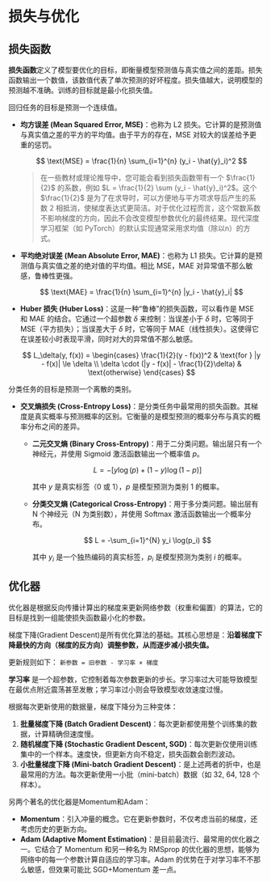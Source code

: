 # 损失与优化

## 损失函数

**损失函数**定义了模型要优化的目标，即衡量模型预测值与真实值之间的差距。损失函数输出一个数值，该数值代表了单次预测的好坏程度。损失值越大，说明模型的预测越不准确。训练的目标就是最小化损失值。

回归任务的目标是预测一个连续值。

- **均方误差 (Mean Squared Error, MSE)**：也称为 L2 损失。它计算的是预测值与真实值之差的平方的平均值。由于平方的存在，MSE 对较大的误差给予更重的惩罚。

    $$ \text{MSE} = \frac{1}{n} \sum_{i=1}^{n} (y_i - \hat{y}_i)^2 $$

    > 在一些教材或理论推导中，您可能会看到损失函数带有一个 $\frac{1}{2}$ 的系数，例如 $L = \frac{1}{2} \sum (y_i - \hat{y}_i)^2$。这个 $\frac{1}{2}$ 是为了在求导时，可以方便地与平方项求导后产生的系数 2 相抵消，使梯度表达式更简洁。对于优化过程而言，这个常数系数不影响梯度的方向，因此不会改变模型参数优化的最终结果。现代深度学习框架（如 PyTorch）的默认实现通常采用求均值（除以n）的方式。

- **平均绝对误差 (Mean Absolute Error, MAE)**：也称为 L1 损失。它计算的是预测值与真实值之差的绝对值的平均值。相比 MSE，MAE 对异常值不那么敏感，鲁棒性更强。

    $$ \text{MAE} = \frac{1}{n} \sum_{i=1}^{n} |y_i - \hat{y}_i| $$

- **Huber 损失 (Huber Loss)**：这是一种“鲁棒”的损失函数，可以看作是 MSE 和 MAE 的结合。它通过一个超参数 $\delta$ 来控制：当误差小于 $\delta$ 时，它等同于 MSE（平方损失）；当误差大于 $\delta$ 时，它等同于 MAE（线性损失）。这使得它在误差较小时表现平滑，同时对大的异常值不那么敏感。

    $$
    L_\delta(y, f(x)) =
    \begin{cases}
    \frac{1}{2}(y - f(x))^2 & \text{for } |y - f(x)| \le \delta \\
    \delta \cdot (|y - f(x)| - \frac{1}{2}\delta) & \text{otherwise}
    \end{cases}
    $$

分类任务的目标是预测一个离散的类别。

- **交叉熵损失 (Cross-Entropy Loss)**：是分类任务中最常用的损失函数。其梯度是真实概率与预测概率的区别。它衡量的是模型预测的概率分布与真实的概率分布之间的差异。

    - **二元交叉熵 (Binary Cross-Entropy)**：用于二分类问题。输出层只有一个神经元，并使用 Sigmoid 激活函数输出一个概率值 $p$。

        $$ L = -[y \log(p) + (1-y) \log(1-p)] $$

        其中 $y$ 是真实标签（0 或 1），$p$ 是模型预测为类别 1 的概率。

    - **分类交叉熵 (Categorical Cross-Entropy)**：用于多分类问题。输出层有 N 个神经元（N 为类别数），并使用 Softmax 激活函数输出一个概率分布。

        $$ L = -\sum_{i=1}^{N} y_i \log(p_i) $$

        其中 $y_i$ 是一个独热编码的真实标签，$p_i$ 是模型预测为类别 $i$ 的概率。

## 优化器

优化器是根据反向传播计算出的梯度来更新网络参数（权重和偏置）的算法，它的目标是找到一组能使损失函数最小化的参数。

梯度下降(Gradient Descent)是所有优化算法的基础。其核心思想是：**沿着梯度下降最快的方向（梯度的反方向）调整参数，从而逐步减小损失值。**

更新规则如下：
`新参数 = 旧参数 - 学习率 × 梯度`

**学习率** 是一个超参数，它控制着每次参数更新的步长。学习率过大可能导致模型在最优点附近震荡甚至发散；学习率过小则会导致模型收敛速度过慢。

根据每次更新使用的数据量，梯度下降分为三种变体：

1.  **批量梯度下降 (Batch Gradient Descent)**：每次更新都使用整个训练集的数据，计算精确但速度慢。
2.  **随机梯度下降 (Stochastic Gradient Descent, SGD)**：每次更新仅使用训练集中的一个样本。速度快，但更新方向不稳定，损失函数会剧烈波动。
3.  **小批量梯度下降 (Mini-batch Gradient Descent)**：是上述两者的折中，也是最常用的方法。每次更新使用一小批（mini-batch）数据（如 32, 64, 128 个样本）。

另两个著名的优化器是Momentum和Adam：

- **Momentum**：引入冲量的概念。它在更新参数时，不仅考虑当前的梯度，还考虑历史的更新方向。
- **Adam (Adaptive Moment Estimation)**：是目前最流行、最常用的优化器之一。它结合了 Momentum 和另一种名为 RMSprop 的优化器的思想，能够为网络中的每一个参数计算自适应的学习率。Adam 的优势在于对学习率不不那么敏感，但效果可能比 SGD+Momentum 差一点。

